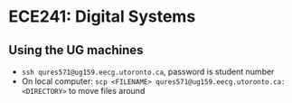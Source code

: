 # ECE241: Digital Systems
## Using the UG machines
- `ssh qures571@ug159.eecg.utoronto.ca`, password is student number
- On local computer: `scp <FILENAME> qures571@ug159.eecg.utoronto.ca:<DIRECTORY>` to move files around
